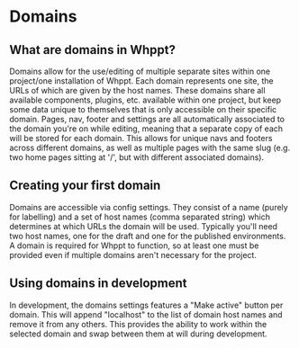 # Domains

## What are domains in Whppt?

Domains allow for the use/editing of multiple separate sites within one project/one installation of Whppt. Each domain represents one site, the URLs of which are given by the host names. These domains share all available components, plugins, etc. available within one project, but keep some data unique to themselves that is only accessible on their specific domain. Pages, nav, footer and settings are all automatically associated to the domain you're on while editing, meaning that a separate copy of each will be stored for each domain. This allows for unique navs and footers across different domains, as well as multiple pages with the same slug (e.g. two home pages sitting at '/', but with different associated domains).

## Creating your first domain

Domains are accessible via config settings. They consist of a name (purely for labelling) and a set of host names (comma separated string) which determines at which URLs the domain will be used. Typically you'll need two host names, one for the draft and one for the published environments. A domain is required for Whppt to function, so at least one must be provided even if multiple domains aren't necessary for the project.

## Using domains in development

In development, the domains settings features a "Make active" button per domain. This will append "localhost" to the list of domain host names and remove it from any others. This provides the ability to work within the selected domain and swap between them at will during development.
